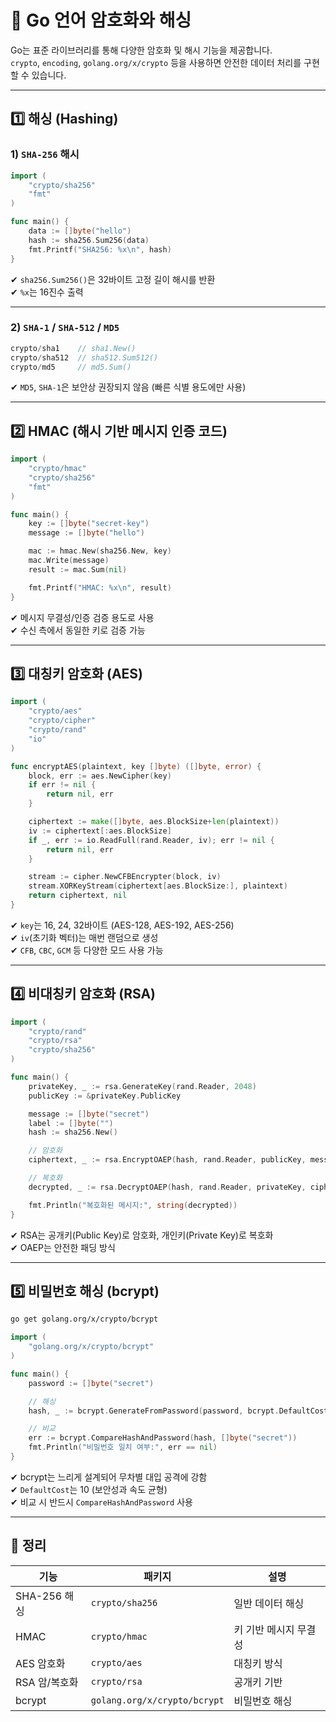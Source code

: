 # 🔐 Go 언어 암호화와 해싱

Go는 표준 라이브러리를 통해 다양한 암호화 및 해시 기능을 제공합니다.  
`crypto`, `encoding`, `golang.org/x/crypto` 등을 사용하면 안전한 데이터 처리를 구현할 수 있습니다.

---

## 1️⃣ 해싱 (Hashing)

### 1) `SHA-256` 해시

```go
import (
    "crypto/sha256"
    "fmt"
)

func main() {
    data := []byte("hello")
    hash := sha256.Sum256(data)
    fmt.Printf("SHA256: %x\n", hash)
}
```

✔ `sha256.Sum256()`은 32바이트 고정 길이 해시를 반환  
✔ `%x`는 16진수 출력  

---

### 2) `SHA-1` / `SHA-512` / `MD5`

```go
crypto/sha1    // sha1.New()
crypto/sha512  // sha512.Sum512()
crypto/md5     // md5.Sum()
```

✔ `MD5`, `SHA-1`은 보안상 권장되지 않음 (빠른 식별 용도에만 사용)

---

## 2️⃣ HMAC (해시 기반 메시지 인증 코드)

```go
import (
    "crypto/hmac"
    "crypto/sha256"
    "fmt"
)

func main() {
    key := []byte("secret-key")
    message := []byte("hello")

    mac := hmac.New(sha256.New, key)
    mac.Write(message)
    result := mac.Sum(nil)

    fmt.Printf("HMAC: %x\n", result)
}
```

✔ 메시지 무결성/인증 검증 용도로 사용  
✔ 수신 측에서 동일한 키로 검증 가능  

---

## 3️⃣ 대칭키 암호화 (AES)

```go
import (
    "crypto/aes"
    "crypto/cipher"
    "crypto/rand"
    "io"
)

func encryptAES(plaintext, key []byte) ([]byte, error) {
    block, err := aes.NewCipher(key)
    if err != nil {
        return nil, err
    }

    ciphertext := make([]byte, aes.BlockSize+len(plaintext))
    iv := ciphertext[:aes.BlockSize]
    if _, err := io.ReadFull(rand.Reader, iv); err != nil {
        return nil, err
    }

    stream := cipher.NewCFBEncrypter(block, iv)
    stream.XORKeyStream(ciphertext[aes.BlockSize:], plaintext)
    return ciphertext, nil
}
```

✔ `key`는 16, 24, 32바이트 (AES-128, AES-192, AES-256)  
✔ `iv`(초기화 벡터)는 매번 랜덤으로 생성  
✔ `CFB`, `CBC`, `GCM` 등 다양한 모드 사용 가능  

---

## 4️⃣ 비대칭키 암호화 (RSA)

```go
import (
    "crypto/rand"
    "crypto/rsa"
    "crypto/sha256"
)

func main() {
    privateKey, _ := rsa.GenerateKey(rand.Reader, 2048)
    publicKey := &privateKey.PublicKey

    message := []byte("secret")
    label := []byte("")
    hash := sha256.New()

    // 암호화
    ciphertext, _ := rsa.EncryptOAEP(hash, rand.Reader, publicKey, message, label)

    // 복호화
    decrypted, _ := rsa.DecryptOAEP(hash, rand.Reader, privateKey, ciphertext, label)

    fmt.Println("복호화된 메시지:", string(decrypted))
}
```

✔ RSA는 공개키(Public Key)로 암호화, 개인키(Private Key)로 복호화  
✔ OAEP는 안전한 패딩 방식  

---

## 5️⃣ 비밀번호 해싱 (bcrypt)

```bash
go get golang.org/x/crypto/bcrypt
```

```go
import (
    "golang.org/x/crypto/bcrypt"
)

func main() {
    password := []byte("secret")

    // 해싱
    hash, _ := bcrypt.GenerateFromPassword(password, bcrypt.DefaultCost)

    // 비교
    err := bcrypt.CompareHashAndPassword(hash, []byte("secret"))
    fmt.Println("비밀번호 일치 여부:", err == nil)
}
```

✔ bcrypt는 느리게 설계되어 무차별 대입 공격에 강함  
✔ `DefaultCost`는 10 (보안성과 속도 균형)  
✔ 비교 시 반드시 `CompareHashAndPassword` 사용  

---

## 🎯 정리

| 기능 | 패키지 | 설명 |
|------|--------|------|
| SHA-256 해싱 | `crypto/sha256` | 일반 데이터 해싱 |
| HMAC | `crypto/hmac` | 키 기반 메시지 무결성 |
| AES 암호화 | `crypto/aes` | 대칭키 방식 |
| RSA 암/복호화 | `crypto/rsa` | 공개키 기반 |
| bcrypt | `golang.org/x/crypto/bcrypt` | 비밀번호 해싱 |
